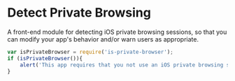 # Detect Private Browsing

A front-end module for detecting iOS private browsing sessions, so that you can modify your app's behavior and/or warn users as appropriate.

```js
var isPrivateBrowser = require('is-private-browser');
if (isPrivateBrowser()){
	alert('This app requires that you not use an iOS private browsing session');
}
```
